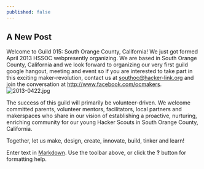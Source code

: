 ```yaml
---
published: false
---
```

## A New Post

Welcome to Guild 015: South Orange County, California! We just got formed April 2013 HSSOC webpresently organizing. We are based in South Orange County, California and we look forward to organizing our very first guild google hangout, meeting and event so if you are interested to take part in this exciting maker-revolution, contact us at southoc@hacker-link.org and join the conversation at http://www.facebook.com/ocmakers. ![2013-0422.jpg]({{site.baseurl}}/images/2013-0422.jpg)

The success of this guild will primarily be volunteer-driven. We welcome committed parents, volunteer mentors, facilitators, local partners and makerspaces who share in our vision of establishing a proactive, nurturing, enriching community for our young Hacker Scouts in South Orange County, California.

Together, let us make, design, create, innovate, build, tinker and learn!



Enter text in [Markdown](http://daringfireball.net/projects/markdown/). Use the toolbar above, or click the **?** button for formatting help.
